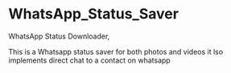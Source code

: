 # WhatsApp_Status_Saver
WhatsApp Status Downloader,

This is a Whatsapp status saver for both photos and videos
it lso implements direct chat to a contact on whatsapp


